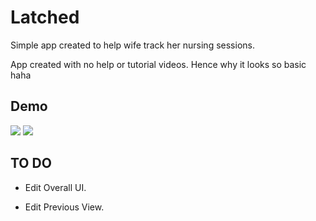 
# Latched
Simple app created to help wife track her nursing sessions.

App created with no help or tutorial videos. Hence why it looks so basic haha

## Demo


![](https://media.giphy.com/media/jXHfOmf2RqTFlxpwj8/giphy.gif)     ![](https://media.giphy.com/media/IIdd1AoWEHOp8d0TTo/giphy.gif)

## TO DO



* Edit Overall UI.

* Edit Previous View.
